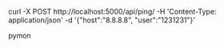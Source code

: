 curl -X POST http://localhost:5000/api/ping/  -H 'Content-Type: application/json' -d '{"host":"8.8.8.8", "user":"1231231"}'

pymon